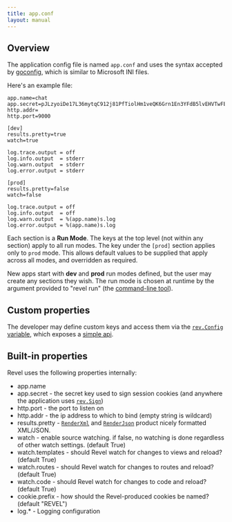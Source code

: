 ```yaml
---
title: app.conf
layout: manual
---
```


## Overview

The application config file is named `app.conf` and uses the syntax accepted by
[goconfig](https://github.com/robfig/goconfig), which is similar to Microsoft
INI files.

Here's an example file:

	app.name=chat
	app.secret=pJLzyoiDe17L36mytqC912j81PfTiolHm1veQK6Grn1En3YFdB5lvEHVTwFEaWvj
	http.addr=
	http.port=9000

	[dev]
	results.pretty=true
	watch=true

	log.trace.output = off
	log.info.output  = stderr
	log.warn.output  = stderr
	log.error.output = stderr

	[prod]
	results.pretty=false
	watch=false

	log.trace.output = off
	log.info.output  = off
	log.warn.output  = %(app.name)s.log
	log.error.output = %(app.name)s.log

Each section is a **Run Mode**.  The keys at the top level (not within any
section) apply to all run modes.  The key under the `[prod]` section applies
only to `prod` mode.  This allows default values to be supplied that apply
across all modes, and overridden as required.

New apps start with **dev** and **prod** run modes defined, but the user may
create any sections they wish.  The run mode is chosen at runtime by the
argument provided to "revel run" (the [command-line tool](tool.html)).

## Custom properties

The developer may define custom keys and access them via the
[`rev.Config` variable](../docs/godoc/revel.html#variables), which exposes a
[simple api](../docs/godoc/config.html).

## Built-in properties

Revel uses the following properties internally:
* app.name
* app.secret - the secret key used to sign session cookies (and anywhere the
  application uses [`rev.Sign`](../docs/godoc/util.html#Sign))
* http.port - the port to listen on
* http.addr - the ip address to which to bind (empty string is wildcard)
* results.pretty - [`RenderXml`](../docs/godoc/controller.html#RenderXml) and
  [`RenderJson`](../docs/godoc/controller.html#RenderJson) product nicely formatted
  XML/JSON.
* watch - enable source watching.  if false, no watching is done regardless of other watch settings.  (default True)
* watch.templates - should Revel watch for changes to views and reload?  (default True)
* watch.routes - should Revel watch for changes to routes and reload?  (default True)
* watch.code - should Revel watch for changes to code and reload?  (default True)
* cookie.prefix - how should the Revel-produced cookies be named?  (default "REVEL")
* log.* - Logging configuration

